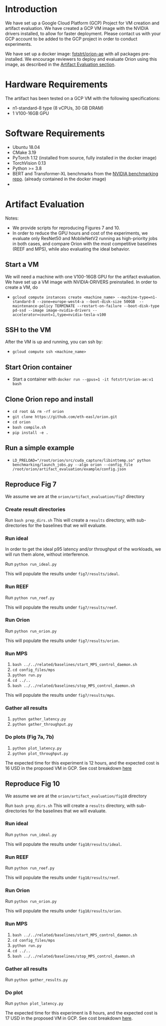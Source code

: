# Introduction

We have set up a Google Cloud Platform (GCP) Project for VM creation and artifact evaluation.
We have created a GCP VM image with the NVIDIA drivers installed, to allow for faster deployment.
Please contact us with your GCP account to be added to the GCP project in order to conduct experiments.

We have set up a docker image: [fotstrt/orion-ae](https://hub.docker.com/repository/docker/fotstrt/orion-ae/general) with all packages pre-installed. We encourage reviewers to deploy and evaluate Orion using this image, as described in the [Artifact Evaluation section](#artifact-evaluation).


# Hardware Requirements

The artifact has been tested on a GCP VM with the following specifications:
* n1-standard-8 type (8 vCPUs, 30 GB DRAM)
* 1 V100-16GB GPU

# Software Requirements

* Ubuntu 18.04
* CMake 3.19
* PyTorch 1.12 (installed from source, fully installed in the docker image)
* TorchVision 0.13
* Python >= 3.8
* BERT and Transformer-XL benchmarks from the [NVIDIA benchmarking repo](https://github.com/NVIDIA/DeepLearningExamples/tree/master/PyTorch/LanguageModeling). (already contained in the docker image)
*


# Artifact Evaluation

Notes:
* We provide scripts for reproducing Figures 7 and 10.
* In order to reduce the GPU hours and cost of the experiments, we evaluate only ResNet50 and MobileNetV2 running as high-priority jobs in both cases, and compare Orion with the most competitive baselines (REEF and MPS), while also evaluating the ideal behavior.

## Start a VM

We will need a machine with one V100-16GB GPU for the artifact evaluation.
We have set up a VM image with NVIDIA-DRIVERS preinstalled.
In order to create a VM, do

* `gcloud compute instances create <machine_name> --machine-type=n1-standard-8 --zone=europe-west4-a --boot-disk-size 500GB  --maintenance-policy TERMINATE --restart-on-failure --boot-disk-type pd-ssd --image image-nvidia-drivers --accelerator=count=1,type=nvidia-tesla-v100`

## SSH to the VM

After the VM is up and running, you can ssh by:

* `gcloud compute ssh <machine_name>`

## Start Orion container

* Start a container with `docker run --gpus=1 -it fotstrt/orion-ae:v1 bash`

## Clone Orion repo and install

* `cd root && rm -rf orion`
* `git clone https://github.com/eth-easl/orion.git`
* `cd orion`
* `bash compile.sh`
* `pip install -e .`

## Run a simple example

* `LD_PRELOAD="/root/orion/src/cuda_capture/libinttemp.so" python benchmarking/launch_jobs.py --algo orion --config_file /root/orion/artifact_evaluation/example/config.json`

## Reproduce Fig 7

We assume we are at the `orion/artifact_evaluation/fig7` directory


### Create result directories

Run `bash prep_dirs.sh`
This will create a `results` directory, with sub-directories for the baselines that we will evaluate.

### Run ideal
In order to get the ideal p95 latency and/or throughput of the workloads, we will run them alone, without interference.

Run `python run_ideal.py`

This will populate the results under `fig7/results/ideal`.

### Run REEF

Run `python run_reef.py`

This will populate the results under `fig7/results/reef`.

### Run Orion

Run `python run_orion.py`

This will populate the results under `fig7/results/orion`.

### Run MPS

1. `bash ../../related/baselines/start_MPS_control_daemon.sh`
2. `cd config_files/mps`
3. `python run.py`
4. `cd ../..`
5. `bash ../../related/baselines/stop_MPS_control_daemon.sh`

This will populate the results under `fig7/results/mps`.

### Gather all results

1. `python gather_latency.py`
2. `python gather_throughput.py`

### Do plots (Fig 7a, 7b)

1. `python plot_latency.py`
2. `python plot_throughput.py`


The expected time for this experiment is 12 hours, and the expected cost is 16 USD in the proposed VM in GCP. See cost breakdown [here](https://cloud.google.com/products/calculator/#id=9b287eab-bcd6-496e-9ece-2116d69dd143)

## Reproduce Fig 10

We assume we are at the `orion/artifact_evaluation/fig10` directory

Run `bash prep_dirs.sh`
This will create a `results` directory, with sub-directories for the baselines that we will evaluate.

### Run ideal

Run `python run_ideal.py`

This will populate the results under `fig10/results/ideal`.

### Run REEF

Run `python run_reef.py`

This will populate the results under `fig10/results/reef`.

### Run Orion

Run `python run_orion.py`

This will populate the results under `fig10/results/orion`.

### Run MPS

1. `bash ../../related/baselines/start_MPS_control_daemon.sh`
2. `cd config_files/mps`
3. `python run.py`
4. `cd ../..`
5. `bash ../../related/baselines/stop_MPS_control_daemon.sh`

### Gather all results

Run `python gather_results.py`

### Do plot

Run `python plot_latency.py`

The expected time for this experiment is 8 hours, and the expected cost is 17 USD in the proposed VM in GCP.
See cost breakdown [here](https://cloud.google.com/products/calculator/#id=9b287eab-bcd6-496e-9ece-2116d69dd143).